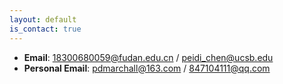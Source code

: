 ```yaml
---
layout: default
is_contact: true
---
```


* **Email**: 18300680059@fudan.edu.cn / peidi_chen@ucsb.edu
* **Personal Email**: pdmarchall@163.com / 847104111@qq.com

<!-- [:arrow_left: Back to Homepage](index.md) -->
